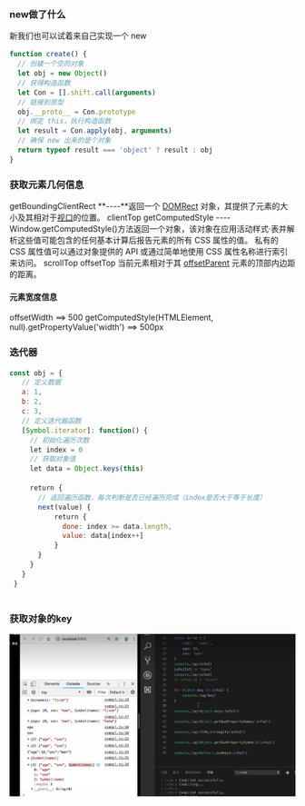 ### new做了什么

新我们也可以试着来自己实现一个 new

```javascript
function create() {     
  // 创建一个空的对象     
  let obj = new Object()     
  // 获得构造函数     
  let Con = [].shift.call(arguments)     
  // 链接到原型     
  obj.__proto__ = Con.prototype     
  // 绑定 this，执行构造函数     
  let result = Con.apply(obj, arguments)     
  // 确保 new 出来的是个对象     
  return typeof result === 'object' ? result : obj
}
```

### 获取元素几何信息

getBoundingClientRect
**----**返回一个 [DOMRect](https://developer.mozilla.org/zh-CN/docs/Web/API/DOMRect) 对象，其提供了元素的大小及其相对于[视口](https://developer.mozilla.org/zh-CN/docs/Glossary/Viewport)的位置。
clientTop
getComputedStyle
----Window.getComputedStyle()方法返回一个对象，该对象在应用活动样式·表并解析这些值可能包含的任何基本计算后报告元素的所有 CSS 属性的值。 私有的 CSS 属性值可以通过对象提供的 API 或通过简单地使用 CSS 属性名称进行索引来访问。
scrollTop
offsetTop 当前元素相对于其 [offsetParent](https://developer.mozilla.org/zh-CN/docs/Web/API/HTMLElement/offsetParent) 元素的顶部内边距的距离。

#### 元素宽度信息

offsetWidth  ==> 500
getComputedStyle(HTMLElement, null).getPropertyValue('width') ==> 500px

### 迭代器

```javascript
const obj = {
   // 定义数据
   a: 1,
   b: 2,
   c: 3,
   // 定义迭代器函数
   [Symbol.iterator]: function() {
     // 初始化遍历次数
     let index = 0
     // 获取对象值
     let data = Object.keys(this)
 
     return {
       // 返回遍历函数，每次判断是否已经遍历完成（index是否大于等于长度）
       next(value) {
           return {
             done: index >= data.length,
             value: data[index++]
           }
       }
     }
   }
 }
 
```

### 获取对象的key

![image.png](https://raw.githubusercontent.com/xxxsjan/pic-bed/main/202305151246326.png)

